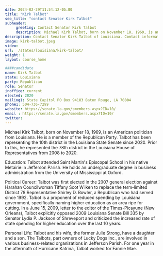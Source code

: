 ```yaml
---
date: 2024-02-29T11:54:12-05:00
title: "Kirk Talbot"
seo_title: "contact Senator Kirk Talbot"
subheader:
     greeting: Contact Senator Kirk Talbot
     description: Michael Kirk Talbot, born on November 18, 1969, is an American politician from Louisiana. He is a member of the Republican Party. Talbot has been representing the 10th district in the Louisiana State Senate since 2020.
description: Contact Senator Kirk Talbot of Louisiana. Contact information for Kirk Talbot includes email address, phone number, and mailing address.
image: kirk-talbot.jpeg
video:
url:  /states/louisiana/kirk-talbot/
weight: 1
layout: course_home

####candidate
name: Kirk Talbot
state: Louisiana
party: Republican
role: Senator
inoffice: current
elected: 2020
mailing1: State Capitol PO Box 94183 Baton Rouge, LA 70804
phone1: 504-736-7299
website: https://senate.la.gov/smembers.aspx?ID=10/
email : https://senate.la.gov/smembers.aspx?ID=10/
twitter:
---
```


Michael Kirk Talbot, born on November 18, 1969, is an American politician from Louisiana. He is a member of the Republican Party. Talbot has been representing the 10th district in the Louisiana State Senate since 2020. Prior to this, he represented the 78th district in the Louisiana House of Representatives from 2008 to 2020.

Education:
Talbot attended Saint Martin's Episcopal School in his native Metairie in Jefferson Parish. He holds an undergraduate degree in business administration from the University of Mississippi at Oxford.

Political Career:
Talbot was first elected in the 2007 general election against Harahan Councilwoman Tiffany Scot Wilken to replace the term-limited District 78 Representative Shirley D. Bowler, a Republican who had served since 1992. Talbot is a proponent of reduced spending by Louisiana government, specifically naming higher education as an area ripe for cutting. In a June 15, 2009, letter to the editor of the Times-Picayune (New Orleans), Talbot explicitly opposed 2009 Louisiana Senate Bill 335 by Senator Lydia P. Jackson of Shreveport and criticized the increased rate of state spending for higher education over the last 10 years.

Personal Life:
Talbot and his wife, the former Julie Strong, have a daughter and a son. The Talbots, part owners of Lucky Dogs Inc., are involved in various business-related organizations in Jefferson Parish. For one year in the aftermath of Hurricane Katrina, Talbot worked for Fannie Mae.
